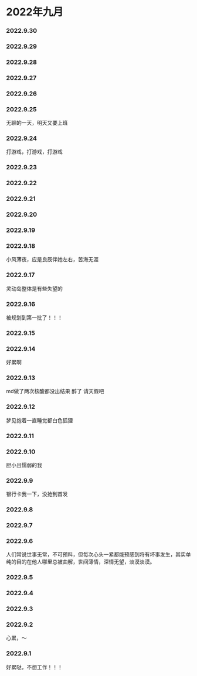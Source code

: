 # 2022年九月

### 2022.9.30
### 2022.9.29
### 2022.9.28
### 2022.9.27
### 2022.9.26
### 2022.9.25
无聊的一天，明天又要上班
### 2022.9.24
打游戏，打游戏，打游戏
### 2022.9.23
### 2022.9.22
### 2022.9.21
### 2022.9.20
### 2022.9.19
### 2022.9.18
小风薄夜，应是良辰伴她左右，苦海无涯
### 2022.9.17
灵动岛整体是有些失望的
### 2022.9.16
被规划到第一批了！！！
### 2022.9.15
### 2022.9.14
好累啊
### 2022.9.13
md做了两次核酸都没出结果 醉了 请天假吧
### 2022.9.12
梦见抱着一直睡觉都白色狐狸
### 2022.9.11
### 2022.9.10
胆小且懦弱的我
### 2022.9.9
银行卡我一下，没抢到首发
### 2022.9.8
### 2022.9.7
### 2022.9.6
人们常说世事无常，不可预料，但每次心头一紧都能预感到将有坏事发生，其实单纯的目的在他人哪里总被曲解，世间薄情，深情无望，淡漠淡漠。
### 2022.9.5
### 2022.9.4
### 2022.9.3
### 2022.9.2
心累，～
### 2022.9.1
好累哒，不想工作！！！
